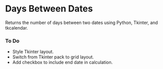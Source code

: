 # Days Between Dates
Returns the number of days between two dates using Python, Tkinter, and tkcalendar.

### To Do
- Style Tkinter layout.
- Switch from Tkinter pack to grid layout.
- Add checkbox to include end date in calculation.
